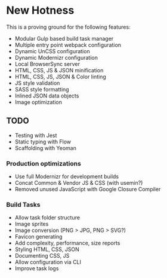 # New Hotness

This is a proving ground for the following features:

- Modular Gulp based build task manager
- Multiple entry point webpack configuration
- Dynamic UnCSS configuration
- Dynamic Modernizr configuration
- Local BrowserSync server
- HTML, CSS, JS & JSON minification
- HTML, CSS, JS, JSON & Color linting
- JS style validation
- SASS style formatting
- Inlined JSON data objects
- Image optimization

## TODO
- Testing with Jest
- Static typing with Flow
- Scaffolding with Yeoman

### Production optimizations
- Use full Modernizr for development builds
- Concat Common & Vendor JS & CSS (with usemin?)
- Removed unused JavaScript with Google Closure Compiler

### Build Tasks
- Allow task folder structure
- Image sprites
- Image conversion (PNG > JPG, PNG > SVG?)
- Favicon generating
- Add complexity, performance, size reports
- Styling HTML, CSS, JSON
- Documenting CSS, JS
- Allow configuration via CLI
- Improve task logs
